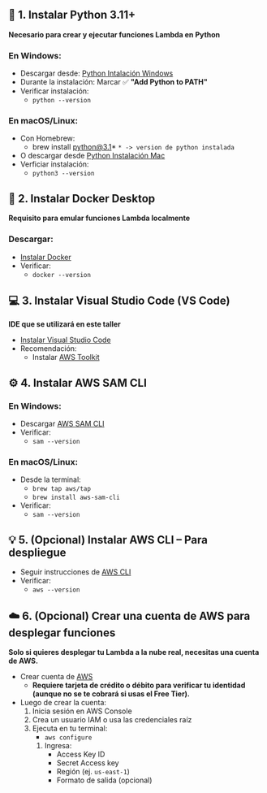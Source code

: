 ## 🧰 1. Instalar Python 3.11+
**Necesario para crear y ejecutar funciones Lambda en Python**

### En Windows:
- Descargar desde: [Python Intalación Windows](https://www.python.org/downloads/windows/)
- Durante la instalación: Marcar ✅ **"Add Python to PATH"**
- Verificar instalación:
    - ```python --version```


### En macOS/Linux:
- Con Homebrew:
    - brew install python@3.1* ```* -> version de python instalada```
- O descargar desde [Python Instalación Mac](https://www.python.org/downloads/mac-osx/)
- Verficiar instalación:
    - ```python3 --version```


## 🐳 2. Instalar Docker Desktop
**Requisito para emular funciones Lambda localmente**

### Descargar:
- [Instalar Docker](https://www.docker.com/products/docker-desktop)
- Verificar: 
    - ```docker --version```


## 💻 3. Instalar Visual Studio Code (VS Code)
**IDE que se utilizará en este taller**
- [Instalar Visual Studio Code](https://code.visualstudio.com/)
- Recomendación: 
    - Instalar [AWS Toolkit](https://marketplace.visualstudio.com/items?itemName=AmazonWebServices.aws-toolkit-vscode)

## ⚙️ 4. Instalar AWS SAM CLI
### En Windows: 
- Descargar [AWS SAM CLI](https://docs.aws.amazon.com/serverless-application-model/latest/developerguide/install-sam-cli.html)
- Verificar: 
    - ```sam --version```

### En macOS/Linux:
- Desde la terminal: 
    - ```brew tap aws/tap```
    - ```brew install aws-sam-cli```
- Verificar:
    - ```sam --version```

## 💡 5. (Opcional) Instalar AWS CLI – Para despliegue
- Seguir instrucciones de [AWS CLI](https://docs.aws.amazon.com/cli/latest/userguide/install-cliv2.html)
- Verificar: 
    - ```aws --version```

## ☁️ 6. (Opcional) Crear una cuenta de AWS para desplegar funciones
**Solo si quieres desplegar tu Lambda a la nube real, necesitas una cuenta de AWS.**
- Crear cuenta de [AWS](https://aws.amazon.com/es/free)
    - **Requiere tarjeta de crédito o débito para verificar tu identidad (aunque no se te cobrará si usas el Free Tier).**
- Luego de crear la cuenta: 
    1. Inicia sesión en AWS Console
    2. Crea un usuario IAM o usa las credenciales raíz
    3. Ejecuta en tu terminal:
        - ```aws configure```
        1. Ingresa:
            - Access Key ID
            - Secret Access key
            - Región (ej. ```us-east-1```)
            - Formato de salida (opcional)
